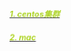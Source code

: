 ##### [<font color=#afd429><font color=#afd429><font color=#afd429><font color=#afd429><font color=#afd429><font color=#afd429>1. centos集群](https://github.com/scutuyu/shell/tree/master/zookeeper/centos%E9%9B%86%E7%BE%A4 "Title")

##### [<font color=#afd429><font color=#afd429><font color=#afd429><font color=#afd429><font color=#afd429>2. mac](https://github.com/scutuyu/shell/blob/master/zookeeper/mac/README.md)

